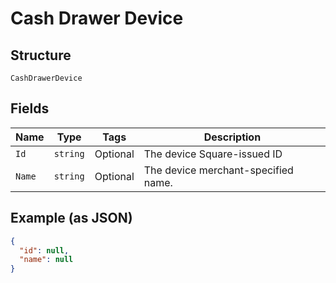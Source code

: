
# Cash Drawer Device

## Structure

`CashDrawerDevice`

## Fields

| Name | Type | Tags | Description |
|  --- | --- | --- | --- |
| `Id` | `string` | Optional | The device Square-issued ID |
| `Name` | `string` | Optional | The device merchant-specified name. |

## Example (as JSON)

```json
{
  "id": null,
  "name": null
}
```

